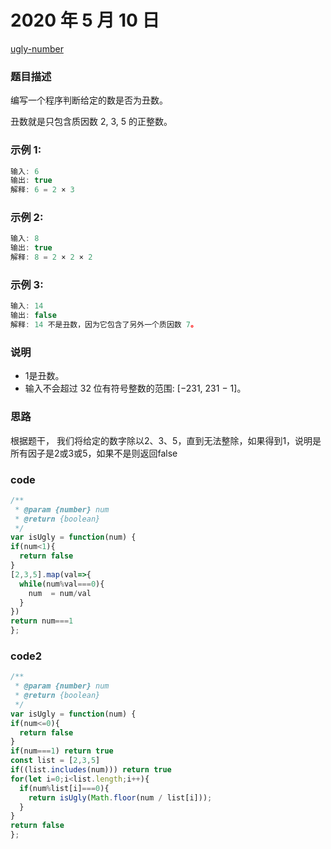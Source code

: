 # 2020 年 5 月 10 日

[ugly-number](https://leetcode.com/problems/ugly-number/description/)

### 题目描述

编写一个程序判断给定的数是否为丑数。

丑数就是只包含质因数 2, 3, 5 的正整数。

### 示例 1:

```js
输入: 6
输出: true
解释: 6 = 2 × 3
```

### 示例 2:

```js
输入: 8
输出: true
解释: 8 = 2 × 2 × 2
```

### 示例 3:

```js
输入: 14
输出: false 
解释: 14 不是丑数，因为它包含了另外一个质因数 7。
```

### 说明

- 1是丑数。
- 输入不会超过 32 位有符号整数的范围: [−231,  231 − 1]。

### 思路

根据题干， 我们将给定的数字除以2、3、5，直到无法整除，如果得到1，说明是所有因子是2或3或5，如果不是则返回false

### code

```js
/**
 * @param {number} num
 * @return {boolean}
 */
var isUgly = function(num) {
if(num<1){
  return false
}
[2,3,5].map(val=>{
  while(num%val===0){
    num  = num/val
  }
})
return num===1
};
```

### code2

```js
/**
 * @param {number} num
 * @return {boolean}
 */
var isUgly = function(num) {
if(num<=0){
  return false
}
if(num===1) return true
const list = [2,3,5]
if((list.includes(num))) return true
for(let i=0;i<list.length;i++){
  if(num%list[i]===0){
    return isUgly(Math.floor(num / list[i]));
  }
}
return false
};
```